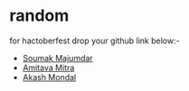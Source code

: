 # random
for hactoberfest
drop your github link below:-
- [Soumak Majumdar](https://github.com/soumakofc/)
- [Amitava Mitra](https://github.com/Amitava123/)
- [Akash Mondal](https://github.com/Akash98Sky)
